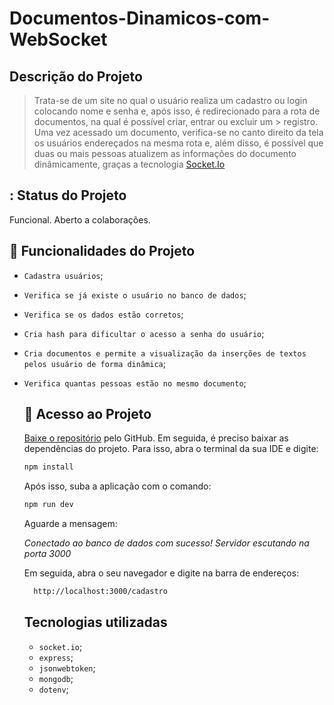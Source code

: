 # Documentos-Dinamicos-com-WebSocket 

## Descrição do Projeto

> Trata-se de um site no qual o usuário realiza um cadastro ou login colocando nome e senha e, após isso, é redirecionado para a rota de documentos, na qual é possível criar, entrar ou excluir um > registro. Uma vez acessado um documento, verifica-se no canto direito da tela os usuários endereçados na mesma rota e, além disso, é possível que duas ou mais pessoas atualizem as  informações do documento dinâmicamente, graças a tecnologia [Socket.Io](https://socket.io/)

## : Status do Projeto

Funcional. Aberto a colaborações.

## :hammer: Funcionalidades do Projeto

- `Cadastra usuários`;
- `Verifica se já existe o usuário no banco de dados`;
- `Verifica se os dados estão corretos`;
- `Cria hash para dificultar o acesso a senha do usuário`;
- `Cria documentos e permite a visualização da inserções de textos pelos usuário de forma dinâmica`;
- `Verifica quantas pessoas estão no mesmo documento`;

  ## :open_file_folder: Acesso ao Projeto

    [Baixe o repositório](https://github.com/BrenonSAraujo/Documentos-Dinamicos-com-WebSocket) pelo GitHub. Em seguida, é preciso baixar as dependências do projeto. Para isso, abra o terminal da sua IDE e digite:
  ```sh
  npm install
  ```
  Após isso, suba a aplicação com o comando:
   ```sh
  npm run dev
  ```
   Aguarde a mensagem:
  
  *Conectado ao banco de dados com sucesso!
  Servidor escutando na porta 3000*
  
   Em seguida, abra o seu navegador e digite na barra de endereços:
  ```sh
    http://localhost:3000/cadastro
  ```

  ## Tecnologias utilizadas
  
  - `socket.io`;
  - `express`;
  - `jsonwebtoken`;
  - `mongodb`;
  - `dotenv`;



